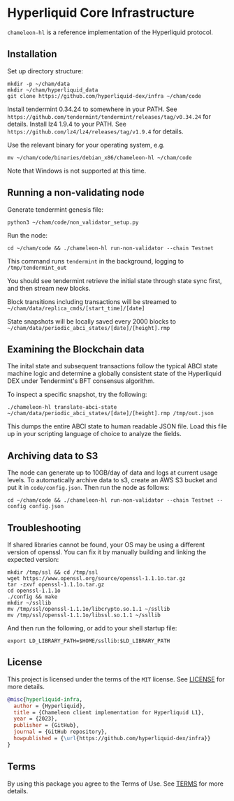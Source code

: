# Hyperliquid Core Infrastructure

`chameleon-hl` is a reference implementation of the Hyperliquid protocol.

## Installation
Set up directory structure:
```
mkdir -p ~/cham/data
mkdir ~/cham/hyperliquid_data
git clone https://github.com/hyperliquid-dex/infra ~/cham/code
```

Install tendermint 0.34.24 to somewhere in your PATH. See `https://github.com/tendermint/tendermint/releases/tag/v0.34.24` for details.
Install lz4 1.9.4 to your PATH. See `https://github.com/lz4/lz4/releases/tag/v1.9.4` for details.

Use the relevant binary for your operating system, e.g.
```
mv ~/cham/code/binaries/debian_x86/chameleon-hl ~/cham/code
```

Note that Windows is not supported at this time.

## Running a non-validating node
Generate tendermint genesis file:
```
python3 ~/cham/code/non_validator_setup.py
```

Run the node:
```
cd ~/cham/code && ./chameleon-hl run-non-validator --chain Testnet
```

This command runs `tendermint` in the background, logging to `/tmp/tendermint_out`

You should see tendermint retrieve the initial state through state sync first, and then stream new blocks.

Block transitions including transactions will be streamed to `~/cham/data/replica_cmds/[start_time]/[date]`

State snapshots will be locally saved every 2000 blocks to `~/cham/data/periodic_abci_states/[date]/[height].rmp`

## Examining the Blockchain data

The inital state and subsequent transactions follow the typical ABCI state machine logic and determine a globally consistent state of the Hyperliquid DEX under Tendermint's BFT consensus algorithm.

To inspect a specific snapshot, try the following:
```
./chameleon-hl translate-abci-state ~/cham/data/periodic_abci_states/[date]/[height].rmp /tmp/out.json
```

This dumps the entire ABCI state to human readable JSON file. Load this file up in your scripting language of choice to analyze the fields.

## Archiving data to S3
The node can generate up to 10GB/day of data and logs at current usage levels.
To automatically archive data to s3, create an AWS S3 bucket and put it in `code/config.json`.
Then run the node as follows:
```
cd ~/cham/code && ./chameleon-hl run-non-validator --chain Testnet --config config.json
```

## Troubleshooting
If shared libraries cannot be found, your OS may be using a different version of openssl. You can fix it by manually building and linking the expected version:
```
mkdir /tmp/ssl && cd /tmp/ssl
wget https://www.openssl.org/source/openssl-1.1.1o.tar.gz
tar -zxvf openssl-1.1.1o.tar.gz
cd openssl-1.1.1o
./config && make
mkdir ~/ssllib
mv /tmp/ssl/openssl-1.1.1o/libcrypto.so.1.1 ~/ssllib
mv /tmp/ssl/openssl-1.1.1o/libssl.so.1.1 ~/ssllib
```

And then run the following, or add to your shell startup file:
```
export LD_LIBRARY_PATH=$HOME/ssllib:$LD_LIBRARY_PATH
```

## License
This project is licensed under the terms of the `MIT` license. See [LICENSE](LICENSE.md) for more details.

```bibtex
@misc{hyperliquid-infra,
  author = {Hyperliquid},
  title = {Chameleon client implementation for Hyperliquid L1},
  year = {2023},
  publisher = {GitHub},
  journal = {GitHub repository},
  howpublished = {\url{https://github.com/hyperliquid-dex/infra}}
}
```

## Terms
By using this package you agree to the Terms of Use. See [TERMS](TERMS.md) for more details.
